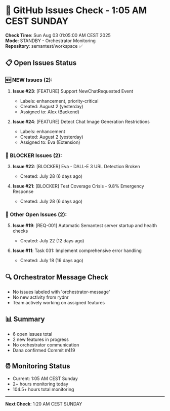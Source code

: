 # 🐙 GitHub Issues Check - 1:05 AM CEST SUNDAY

**Check Time**: Sun Aug 03 01:05:00 AM CEST 2025  
**Mode**: STANDBY - Orchestrator Monitoring  
**Repository**: semantest/workspace ✅

## 📋 Open Issues Status

### 🆕 NEW Issues (2):
1. **Issue #23**: [FEATURE] Support NewChatRequested Event
   - Labels: enhancement, priority-critical
   - Created: August 2 (yesterday)
   - Assigned to: Alex (Backend)
   
2. **Issue #24**: [FEATURE] Detect Chat Image Generation Restrictions
   - Labels: enhancement
   - Created: August 2 (yesterday)
   - Assigned to: Eva (Extension)

### 🚨 BLOCKER Issues (2):
3. **Issue #22**: [BLOCKER] Eva - DALL-E 3 URL Detection Broken
   - Created: July 28 (6 days ago)
   
4. **Issue #21**: [BLOCKER] Test Coverage Crisis - 9.8% Emergency Response  
   - Created: July 28 (6 days ago)

### 📌 Other Open Issues (2):
5. **Issue #19**: [REQ-001] Automatic Semantest server startup and health checks
   - Created: July 22 (12 days ago)
   
6. **Issue #11**: Task 031: Implement comprehensive error handling
   - Created: July 18 (16 days ago)

## 🔍 Orchestrator Message Check
- No issues labeled with 'orchestrator-message'
- No new activity from rydnr
- Team actively working on assigned features

## 📊 Summary
- 6 open issues total
- 2 new features in progress
- No orchestrator communication
- Dana confirmed Commit #419

## ⏰ Monitoring Status
- Current: 1:05 AM CEST Sunday
- 2+ hours monitoring today
- 104.5+ hours total monitoring

---

**Next Check**: 1:20 AM CEST SUNDAY